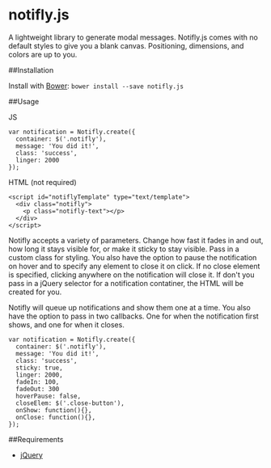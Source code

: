 notifly.js
==========

A lightweight library to generate modal messages. Notifly.js comes with no default styles to give you a blank canvas. Positioning, dimensions, and colors are up to you.

##Installation

Install with [Bower](http://bower.io): `bower install --save notifly.js`

##Usage

JS

    var notification = Notifly.create({ 
      container: $('.notifly'),
      message: 'You did it!',
      class: 'success',
      linger: 2000
    });
    
HTML (not required)

    <script id="notiflyTemplate" type="text/template">
      <div class="notifly">
        <p class="notifly-text"></p>
      </div>
    </script>

Notifly accepts a variety of parameters. Change how fast it fades in and out, how long it stays visible for, or make it sticky to stay visible. Pass in a custom class for styling. You also have the option to pause the notification on hover and to specify any element to close it on click. If no close element is specified, clicking anywhere on the notification will close it. If don't you pass in a jQuery selector for a notification contatiner, the HTML will be created for you.

Notifly will queue up notifications and show them one at a time. You also have the option to pass in two callbacks. One for when the notification first shows, and one for when it closes.

    var notification = Notifly.create({ 
      container: $('.notifly'),
      message: 'You did it!',
      class: 'success',
      sticky: true,
      linger: 2000,
      fadeIn: 100,
      fadeOut: 300
      hoverPause: false,
      closeElem: $('.close-button'),
      onShow: function(){},
      onClose: function(){},
    });
      
##Requirements

- [jQuery](http://jquery.com/)
